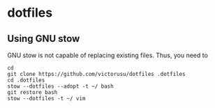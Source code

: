# dotfiles


## Using GNU stow

GNU stow is not capable of replacing existing files.
Thus, you need to 

```
cd 
git clone https://github.com/victorusu/dotfiles .dotfiles
cd .dotfiles
stow --dotfiles --adopt -t ~/ bash
git restore bash
stow --dotfiles -t ~/ vim
```
